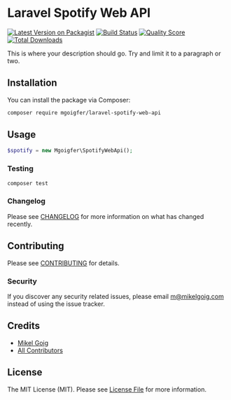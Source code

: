 # Laravel Spotify Web API

[![Latest Version on Packagist](https://img.shields.io/packagist/v/mgoigfer/laravel-spotify-web-api.svg?style=flat-square)](https://packagist.org/packages/mgoigfer/laravel-spotify-web-api)
[![Build Status](https://img.shields.io/travis/mgoigfer/laravel-spotify-web-api/master.svg?style=flat-square)](https://travis-ci.org/mgoigfer/laravel-spotify-web-api)
[![Quality Score](https://img.shields.io/scrutinizer/g/mgoigfer/laravel-spotify-web-api.svg?style=flat-square)](https://scrutinizer-ci.com/g/mgoigfer/laravel-spotify-web-api)
[![Total Downloads](https://img.shields.io/packagist/dt/mgoigfer/laravel-spotify-web-api.svg?style=flat-square)](https://packagist.org/packages/mgoigfer/laravel-spotify-web-api)

This is where your description should go. Try and limit it to a paragraph or two.

## Installation

You can install the package via Composer:

```bash
composer require mgoigfer/laravel-spotify-web-api
```

## Usage

``` php
$spotify = new Mgoigfer\SpotifyWebApi();
```

### Testing

``` bash
composer test
```

### Changelog

Please see [CHANGELOG](CHANGELOG.md) for more information on what has changed recently.

## Contributing

Please see [CONTRIBUTING](CONTRIBUTING.md) for details.

### Security

If you discover any security related issues, please email m@mikelgoig.com instead of using the issue tracker.

## Credits

- [Mikel Goig](https://github.com/mgoigfer)
- [All Contributors](../../contributors)

## License

The MIT License (MIT). Please see [License File](LICENSE.md) for more information.
